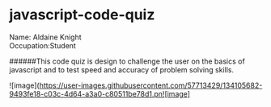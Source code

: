 # javascript-code-quiz
Name: Aldaine Knight<br>
Occupation:Student<br>

######This code quiz is design to challenge the user on the basics of javascript and to test speed and accuracy of problem solving skills.

![image](https://user-images.githubusercontent.com/57713429/134105682-9493fe18-c03c-4d64-a3a0-c80511be78d1.pn![image]





